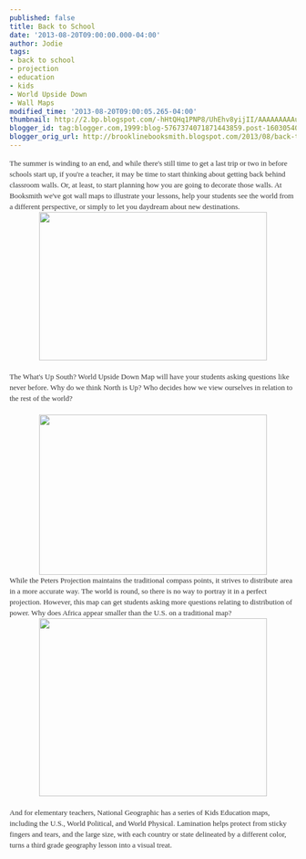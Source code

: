```yaml
---
published: false
title: Back to School
date: '2013-08-20T09:00:00.000-04:00'
author: Jodie
tags:
- back to school
- projection
- education
- kids
- World Upside Down
- Wall Maps
modified_time: '2013-08-20T09:00:05.265-04:00'
thumbnail: http://2.bp.blogspot.com/-hHtQHq1PNP8/UhEhv8yijII/AAAAAAAAAug/sCvDkhRRw20/s72-c/WUS-36x56-LT.jpg
blogger_id: tag:blogger.com,1999:blog-5767374071871443859.post-1603054048478851093
blogger_orig_url: http://brooklinebooksmith.blogspot.com/2013/08/back-to-school.html
---
```


<div style="color: #333333; font-family: Georgia, 'Times New Roman', 'Bitstream Charter', Times, serif; font-size: 13px; line-height: 19px;">The summer is winding to an end, and while there's still time to get a last trip or two in before schools start up, if you're a teacher, it may be time to start thinking about getting back behind classroom walls. Or, at least, to start planning how you are going to decorate those walls. At Booksmith we've got wall maps to illustrate your lessons, help your students see the world from a different perspective, or simply to let you daydream about new destinations.</div><div class="separator" style="clear: both; text-align: center;"><a href="http://2.bp.blogspot.com/-hHtQHq1PNP8/UhEhv8yijII/AAAAAAAAAug/sCvDkhRRw20/s1600/WUS-36x56-LT.jpg" imageanchor="1" style="margin-left: 1em; margin-right: 1em;"><img border="0" height="260" src="http://2.bp.blogspot.com/-hHtQHq1PNP8/UhEhv8yijII/AAAAAAAAAug/sCvDkhRRw20/s400/WUS-36x56-LT.jpg" width="400" /></a></div><div data-mce-style="text-align: center;" style="color: #333333; font-family: Georgia, 'Times New Roman', 'Bitstream Charter', Times, serif; font-size: 13px; line-height: 19px; text-align: center;"><br /></div><div style="color: #333333; font-family: Georgia, 'Times New Roman', 'Bitstream Charter', Times, serif; font-size: 13px; line-height: 19px;">The What's Up South? World Upside Down Map will have your students asking questions like never before. Why do we think North is Up? Who decides how we view ourselves in relation to the rest of the world?</div><div data-mce-style="text-align: center;" style="color: #333333; font-family: Georgia, 'Times New Roman', 'Bitstream Charter', Times, serif; font-size: 13px; line-height: 19px; text-align: center;"><br /></div><div class="separator" style="clear: both; text-align: center;"><a href="http://3.bp.blogspot.com/-MdWA1WCLpRY/UhEh0gdlfHI/AAAAAAAAAuo/jL2lfpFM3Qs/s1600/1_peters_new.jpg" imageanchor="1" style="margin-left: 1em; margin-right: 1em;"><img border="0" height="281" src="http://3.bp.blogspot.com/-MdWA1WCLpRY/UhEh0gdlfHI/AAAAAAAAAuo/jL2lfpFM3Qs/s400/1_peters_new.jpg" width="400" /></a></div><div style="color: #333333; font-family: Georgia, 'Times New Roman', 'Bitstream Charter', Times, serif; font-size: 13px; line-height: 19px;">While the Peters Projection maintains the traditional compass points, it strives to distribute area in a more accurate way. The world is round, so there is no way to portray it in a perfect projection. However, this map can get students asking more questions relating to distribution of power. Why does Africa appear smaller than the U.S. on a traditional map?</div><div class="separator" style="clear: both; text-align: center;"><a href="http://2.bp.blogspot.com/-4VGnanrP6FM/UhEh6ZAKWyI/AAAAAAAAAuw/Nr2TlHzNdrQ/s1600/national-geographic-national-geographic-kids-political-usa-education-map-grades-4-12-giant-laminated-poster.jpg" imageanchor="1" style="margin-left: 1em; margin-right: 1em;"><img border="0" height="312" src="http://2.bp.blogspot.com/-4VGnanrP6FM/UhEh6ZAKWyI/AAAAAAAAAuw/Nr2TlHzNdrQ/s400/national-geographic-national-geographic-kids-political-usa-education-map-grades-4-12-giant-laminated-poster.jpg" width="400" /></a></div><div style="color: #333333; font-family: Georgia, 'Times New Roman', 'Bitstream Charter', Times, serif; font-size: 13px; line-height: 19px;"><br /></div><div style="color: #333333; font-family: Georgia, 'Times New Roman', 'Bitstream Charter', Times, serif; font-size: 13px; line-height: 19px;">And for elementary teachers, National Geographic has a series of Kids Education maps, including the U.S., World Political, and World Physical. Lamination helps protect from sticky fingers and tears, and the large size, with each country or state delineated by a different color, turns a third grade geography lesson into a visual treat.</div>